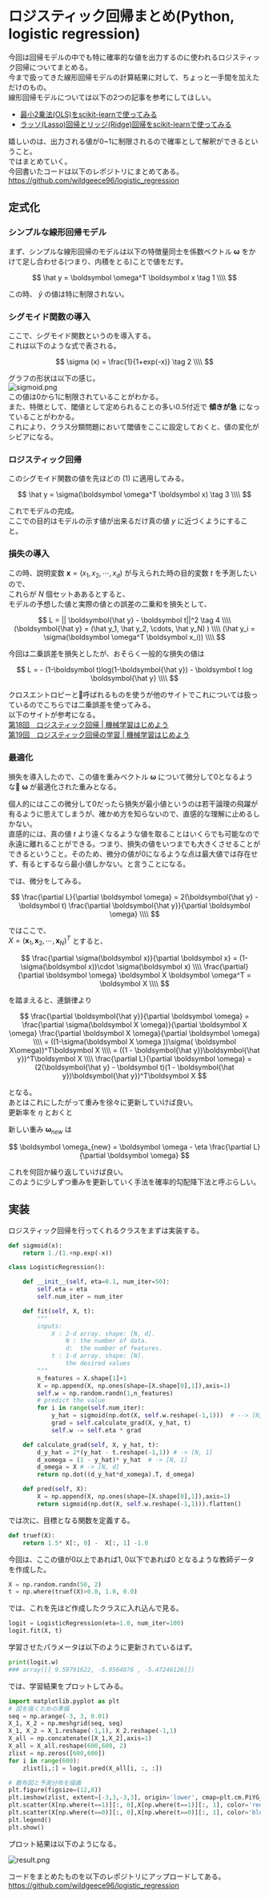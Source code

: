# ロジスティック回帰まとめ(Python, logistic regression)    
今回は回帰モデルの中でも特に確率的な値を出力するのに使われるロジスティック回帰についてまとめる。  
今まで扱ってきた線形回帰モデルの計算結果に対して、ちょっと一手間を加えただけのもの。  
線形回帰モデルについては以下の2つの記事を参考にしてほしい。  
- [最小2乗法(OLS)をscikit-learnで使ってみる](https://leck-tech.com/machine-learning/ols-sklearn)  
- [ラッソ(Lasso)回帰とリッジ(Ridge)回帰をscikit-learnで使ってみる](https://leck-tech.com/machine-learning/ridge-lasso-sklearn)    

嬉しいのは、出力される値が0~1に制限されるので確率として解釈ができるということ。  
ではまとめていく。  
今回書いたコードは以下のレポジトリにまとめてある。  
https://github.com/wildgeece96/logistic_regression  

## 定式化  
### シンプルな線形回帰モデル  
まず、シンプルな線形回帰のモデルは以下の特徴量同士を係数ベクトル $\boldsymbol \omega$ をかけて足し合わせる(つまり、内積をとる)ことで値をだす。  

$$
\hat y = \boldsymbol \omega^T \boldsymbol x \tag 1 \\\\
$$

この時、 $\hat y$ の値は特に制限されない。  

### シグモイド関数の導入  
ここで、シグモイド関数というのを導入する。  
これは以下のような式で表される。  

$$
\sigma (x) = \frac{1}{1+exp(-x)} \tag 2 \\\\
$$

グラフの形状は以下の感じ。  
![sigmoid.png](./sigmoid.png)  
この値は0から1に制限されていることがわかる。  
また、特徴として、閾値として定められることの多い0.5付近で **傾きが急** になっていることがわかる。  
これにより、クラス分類問題において閾値をここに設定しておくと、値の変化がシビアになる。  


### ロジスティック回帰  
このシグモイド関数の値を先ほどの $(1)$ に適用してみる。  

$$
\hat y = \sigma(\boldsymbol \omega^T \boldsymbol x) \tag 3 \\\\
$$

これでモデルの完成。  
ここでの目的はモデルの示す値が出来るだけ真の値 $y$ に近づくようにすること。  
### 損失の導入  

この時、説明変数 $\boldsymbol x = (x_1, x_2, \cdots, x_d)$ が与えられた時の目的変数 $t$ を予測したいので、  
これらが $N$ 個セットああるとすると、  
モデルの予想した値と実際の値との誤差の二乗和を損失として、  

$$
L = || \boldsymbol{\hat y} - \boldsymbol t||^2 \tag 4 \\\\
(\boldsymbol{\hat y} = (\hat y_1, \hat y_2, \cdots, \hat y_N) ) \\\\
(\hat y_i = \sigma(\boldsymbol \omega^T \boldsymbol x_i)) \\\\
$$

今回は二乗誤差を損失としたが、おそらく一般的な損失の値は  

$$
L = - (1-\boldsymbol t)log(1-\boldsymbol{\hat y}) - \boldsymbol t log \boldsymbol{\hat y} \\\\
$$

クロスエントロピーと呼ばれるものを使うが他のサイトでこれについては扱っているのでこちらでは二乗誤差を使ってみる。  
以下のサイトが参考になる。  
[第18回　ロジスティック回帰 | 機械学習はじめよう](http://gihyo.jp/dev/serial/01/machine-learning/0018)  
[第19回　ロジスティック回帰の学習 | 機械学習はじめよう](http://gihyo.jp/dev/serial/01/machine-learning/0019)  
### 最適化  
損失を導入したので、この値を重みベクトル $\boldsymbol \omega$ について微分して0となるような $\boldsymbol \omega$ が最適化された重みとなる。  

個人的にはここの微分して0だったら損失が最小値というのは若干論理の飛躍が有るように思えてしまうが、確かめ方を知らないので、直感的な理解に止めるしかない。  
直感的には、真の値 $t$ より遠くなるような値を取ることはいくらでも可能なので永遠に離れることができる。つまり、損失の値をいつまでも大きくさせることができるということ。そのため、微分の値が0になるような点は最大値では存在せず、有るとするなら最小値しかない。と言うことになる。  

では、微分をしてみる。  

$$
\frac{\partial L}{\partial \boldsymbol \omega} = 2(\boldsymbol{\hat y} - \boldsymbol t) \frac{\partial \boldsymbol{\hat y}}{\partial \boldsymbol \omega} \\\\
$$

ではここで、  
$X = (\boldsymbol x_1, \boldsymbol x_2, \cdots, \boldsymbol x_N)^T$ とすると、

$$
\frac{\partial \sigma(\boldsymbol x)}{\partial \boldsymbol x} = (1-\sigma(\boldsymbol x))\cdot \sigma(\boldsymbol x) \\\\
\frac{\partial}{\partial \boldsymbol \omega} \boldsymbol X \boldsymbol \omega^T = \boldsymbol X \\\\
$$

を踏まえると、連鎖律より  

$$
\frac{\partial \boldsymbol{\hat y}}{\partial \boldsymbol \omega} = \frac{\partial \sigma(\boldsymbol X \omega)}{\partial \boldsymbol X \omega} \frac{\partial \boldsymbol X \omega}{\partial \boldsymbol \omega} \\\\
= ((1-\sigma(\boldsymbol X \omega ))\sigma( \boldsymbol X\omega))^T\boldsymbol X \\\\
= ((1 - \boldsymbol{\hat y})\boldsymbol{\hat y})^T\boldsymbol X \\\\
\frac{\partial L}{\partial \boldsymbol \omega} = (2(\boldsymbol{\hat y} - \boldsymbol t)(1 - \boldsymbol{\hat y})\boldsymbol{\hat y})^T\boldsymbol X
$$

となる。  
あとはこれにしたがって重みを徐々に更新していけば良い。  
更新率を $\eta$ とおくと  

新しい重み $\boldsymbol \omega_{new}$ は  

$$
\boldsymbol \omega_{new} = \boldsymbol \omega - \eta \frac{\partial L}{\partial \boldsymbol \omega}
$$

これを何回か繰り返していけば良い。  
このように少しずつ重みを更新していく手法を確率的勾配降下法と呼ぶらしい。  

## 実装  
ロジスティック回帰を行ってくれるクラスをまずは実装する。  

```python
def sigmoid(x):
    return 1./(1.+np.exp(-x))

class LogisticRegression():

    def __init__(self, eta=0.1, num_iter=50):
        self.eta = eta
        self.num_iter = num_iter

    def fit(self, X, t):
        """
        inputs:
            X : 2-d array. shape: [N, d].
                N : the number of data.  
                d:  the number of features.
            t : 1-d array. shape: [N].
                the desired values
        """
        n_features = X.shape[1]+1
        X = np.append(X, np.ones(shape=[X.shape[0],1]),axis=1)
        self.w = np.random.randn(1,n_features)
        # predict the value
        for i in range(self.num_iter):
            y_hat = sigmoid(np.dot(X, self.w.reshape(-1,1)))  # --> [N, 1]
            grad = self.calculate_grad(X, y_hat, t)
            self.w -= self.eta * grad

    def calculate_grad(self, X, y_hat, t):
        d_y_hat = 2*(y_hat - t.reshape(-1,1)) # -> [N, 1]
        d_xomega = (1 - y_hat)* y_hat  # -> [N, 1]
        d_omega = X # -> [N, d]
        return np.dot((d_y_hat*d_xomega).T, d_omega)

    def pred(self, X):
        X = np.append(X, np.ones(shape=[X.shape[0],1]),axis=1)
        return sigmoid(np.dot(X, self.w.reshape(-1,1))).flatten()

```

では次に、目標となる関数を定義する。  

```python
def truef(X):
    return 1.5* X[:, 0] -  X[:, 1] -1.0
```

今回は、ここの値が0以上であれば1, 0以下であれば0 となるような教師データを作成した。  

```python
X = np.random.randn(50, 2)
t = np.where(truef(X)>0.0, 1.0, 0.0)
```

では、これを先ほど作成したクラスに入れ込んで見る。  

```python
logit = LogisticRegression(eta=1.0, num_iter=100)
logit.fit(X, t)
```
学習させたパラメータは以下のように更新されているはず。  

```python
print(logit.w)
### array([[ 9.59791622, -5.9564076 , -5.47246126]])
```

では、学習結果をプロットしてみる。  

```python
import matplotlib.pyplot as plt
# 図を描くための準備
seq = np.arange(-3, 3, 0.01)
X_1, X_2 = np.meshgrid(seq, seq)
X_1, X_2 = X_1.reshape(-1,1), X_2.reshape(-1,1)
X_all = np.concatenate([X_1,X_2],axis=1)
X_all = X_all.reshape(600,600, 2)
zlist = np.zeros([600,600])
for i in range(600):
    zlist[i,:] = logit.pred(X_all[i, :, :])

# 散布図と予測分布を描画
plt.figure(figsize=(12,8))
plt.imshow(zlist, extent=[-3,3,-3,3], origin='lower', cmap=plt.cm.PiYG_r)
plt.scatter(X[np.where(t==1)][:, 0],X[np.where(t==1)][:, 1], color='red', label='positive')
plt.scatter(X[np.where(t==0)][:, 0],X[np.where(t==0)][:, 1], color='blue', label='negative')
plt.legend()  
plt.show()
```
プロット結果は以下のようになる。  

![result.png](./result.png)  

コードをまとめたものを以下のレポジトリにアップロードしてある。  
https://github.com/wildgeece96/logistic_regression  
